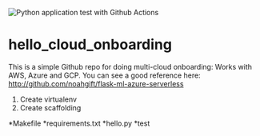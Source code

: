 ![Python application test with Github Actions](https://github.com/Ruixxxx/hello_cloud_onboarding/workflows/Python%20application%20test%20with%20Github%20Actions/badge.svg)

# hello_cloud_onboarding
This is a simple Github repo for doing multi-cloud onboarding: Works with AWS, Azure and GCP.
You can see a good reference here: http://github.com/noahgift/flask-ml-azure-serverless

1. Create virtualenv
2. Create scaffolding

*Makefile
*requirements.txt
*hello.py
*test

